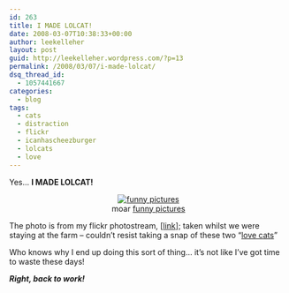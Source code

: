 ```yaml
---
id: 263
title: I MADE LOLCAT!
date: 2008-03-07T10:38:33+00:00
author: leekelleher
layout: post
guid: http://leekelleher.wordpress.com/?p=13
permalink: /2008/03/07/i-made-lolcat/
dsq_thread_id:
  - 1057441667
categories:
  - blog
tags:
  - cats
  - distraction
  - flickr
  - icanhascheezburger
  - lolcats
  - love
---
```

Yes&#8230; **I MADE LOLCAT!**

<div style="text-align:center;">
  <a href="http://mine.icanhascheezburger.com/view.aspx?ciid=717299"><img src="http://images.icanhascheezburger.com/completestore/2008/3/7/wertehluvk128493582662968750.jpg" alt="funny pictures" /></a><br /> moar <a href="http://icanhascheezburger.com/">funny pictures</a>
</div>

The photo is from my flickr photostream, [[link](http://www.flickr.com/photos/leekelleher/1447683047/)]; taken whilst we were staying at the farm &#8211; couldn&#8217;t resist taking a snap of these two &#8220;[love cats](http://en.wikipedia.org/wiki/The_Lovecats)&#8221;

Who knows why I end up doing this sort of thing&#8230; it&#8217;s not like I&#8217;ve got time to waste these days!

_**Right, back to work!**_